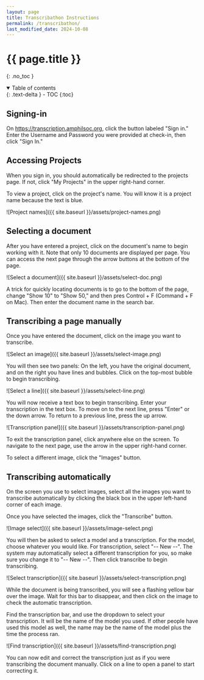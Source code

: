 ```yaml
---
layout: page
title: Transcribathon Instructions
permalink: /transcribathon/
last_modified_date: 2024-10-08
---
```


# {{ page.title }}
{: .no_toc }

<details open markdown="block">
  <summary>
    Table of contents
  </summary>
  {: .text-delta }
- TOC
{:toc}
</details>

## Signing-in

On <https://transcription.amphilsoc.org>, click the button labeled "Sign in." Enter the Username and Password you were provided at check-in, then click "Sign In."

## Accessing Projects

When you sign in, you should automatically be redirected to the projects page. If not, click "My Projects" in the upper right-hand corner.

To view a project, click on the project's name. You will know it is a project name because the text is blue.

![Project names]({{ site.baseurl }}/assets/project-names.png)

## Selecting a document

After you have entered a project, click on the document's name to begin working with it. Note that only 10 documents are displayed per page. You can access the next page through the arrow buttons at the bottom of the page.

![Select a document]({{ site.baseurl }}/assets/select-doc.png)

A trick for quickly locating documents is to go to the bottom of the page, change "Show 10" to "Show 50," and then pres Control + F (Command + F on Mac). Then enter the document name in the search bar.

## Transcribing a page manually

Once you have entered the document, click on the image you want to transcribe.

![Select an image]({{ site.baseurl }}/assets/select-image.png)

You will then see two panels: On the left, you have the original document, and on the right you have lines and bubbles. Click on the top-most bubble to begin transcribing.

![Select a line]({{ site.baseurl }}/assets/select-line.png)

You will now receive a text box to begin transcribing. Enter your transcription in the text box. To move on to the next line, press "Enter" or the down arrow. To return to a previous line, press the up arrow.

![Transcription panel]({{ site.baseurl }}/assets/transcription-panel.png)

To exit the transcription panel, click anywhere else on the screen. To navigate to the next page, use the arrow in the upper right-hand corner.

To select a different image, click the "Images" button.

## Transcribing automatically

On the screen you use to select images, select all the images you want to transcribe automatically by clicking the black box in the upper left-hand corner of each image.

Once you have selected the images, click the "Transcribe" button.

![Image select]({{ site.baseurl }}/assets/image-select.png)

You will then be asked to select a model and a transcription. For the model, choose whatever you would like. For transcription, select "-- New --". The system may automatically select a different transcription for you, so make sure you change it to "-- New --". Then click transcribe to begin transcribing.

![Select transcription]({{ site.baseurl }}/assets/select-transcription.png)

While the document is being transcribed, you will see a flashing yellow bar over the image. Wait for this bar to disappear, and then click on the image to check the automatic transcription. 

Find the transcription bar, and use the dropdown to select your transcription. It will be the name of the model you used. If other people have used this model as well, the name may be the name of the model plus the time the process ran.

![Find transcription]({{ site.baseurl }}/assets/find-transcription.png)

You can now edit and correct the transcription just as if you were transcribing the document manually. Click on a line to open a panel to start correcting it.
